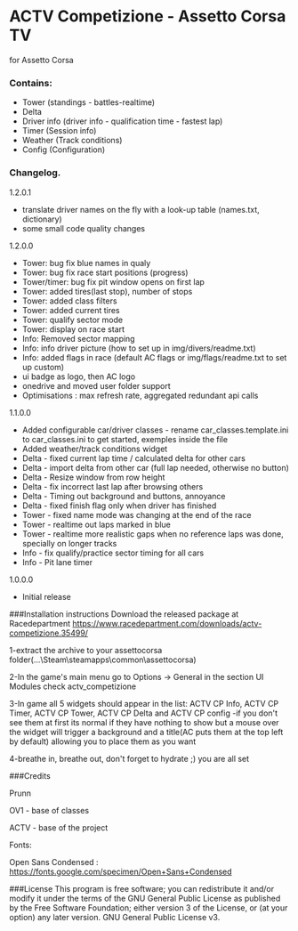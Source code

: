 # ACTV Competizione - Assetto Corsa TV

for Assetto Corsa

### Contains:
* Tower (standings - battles-realtime)
* Delta
* Driver info (driver info - qualification time - fastest lap)
* Timer (Session info)
* Weather (Track conditions)
* Config (Configuration)


### Changelog.
1.2.0.1
* translate driver names on the fly with a look-up table (names.txt, dictionary)
* some small code quality changes

1.2.0.0
* Tower: bug fix blue names in qualy
* Tower: bug fix race start positions (progress)
* Tower/timer: bug fix pit window opens on first lap
* Tower: added tires(last stop), number of stops
* Tower: added class filters
* Tower: added current tires
* Tower: qualify sector mode
* Tower: display on race start
* Info: Removed sector mapping
* Info: info driver picture (how to set up in img/divers/readme.txt)
* Info: added flags in race (default AC flags or img/flags/readme.txt to set up custom)
* ui badge as logo, then AC logo
* onedrive and moved user folder support
* Optimisations : max refresh rate, aggregated redundant api calls
  
1.1.0.0
* Added configurable car/driver classes - rename car_classes.template.ini to car_classes.ini to get started, exemples inside the file
* Added weather/track conditions widget
* Delta - fixed current lap time / calculated delta for other cars
* Delta - import delta from other car (full lap needed, otherwise no button)
* Delta - Resize window from row height
* Delta - fix incorrect last lap after browsing others
* Delta - Timing out background and buttons, annoyance
* Delta - fixed finish flag only when driver has finished
* Tower - fixed name mode was changing at the end of the race
* Tower - realtime out laps marked in blue
* Tower - realtime more realistic gaps when no reference laps was done, specially on longer tracks
* Info - fix qualify/practice sector timing for all cars
* Info - Pit lane timer

1.0.0.0
* Initial release

###Installation instructions
Download the released package at Racedepartment
https://www.racedepartment.com/downloads/actv-competizione.35499/

1-extract the archive to your assettocorsa folder(...\Steam\steamapps\common\assettocorsa\)

2-In the game's main menu
  go to Options -> General
  in the section UI Modules
  check actv_competizione

3-In game all 5 widgets should appear in the list:
  ACTV CP Info, ACTV CP Timer, ACTV CP Tower, ACTV CP Delta and ACTV CP config
  -if you don't see them at first its normal if they have nothing to show but a mouse over the widget will trigger a background and a title(AC puts them at the top left by default) allowing you to place them as you want

4-breathe in, breathe out, don't forget to hydrate ;) you are all set

###Credits

Prunn

OV1 - base of classes

ACTV - base of the project

Fonts:

Open Sans Condensed : https://fonts.google.com/specimen/Open+Sans+Condensed

###License
This program is free software; you can redistribute it and/or modify it under the terms of the GNU General Public License as published by the Free Software Foundation; either version 3 of the License, or (at your option) any later version.
GNU General Public License v3.
